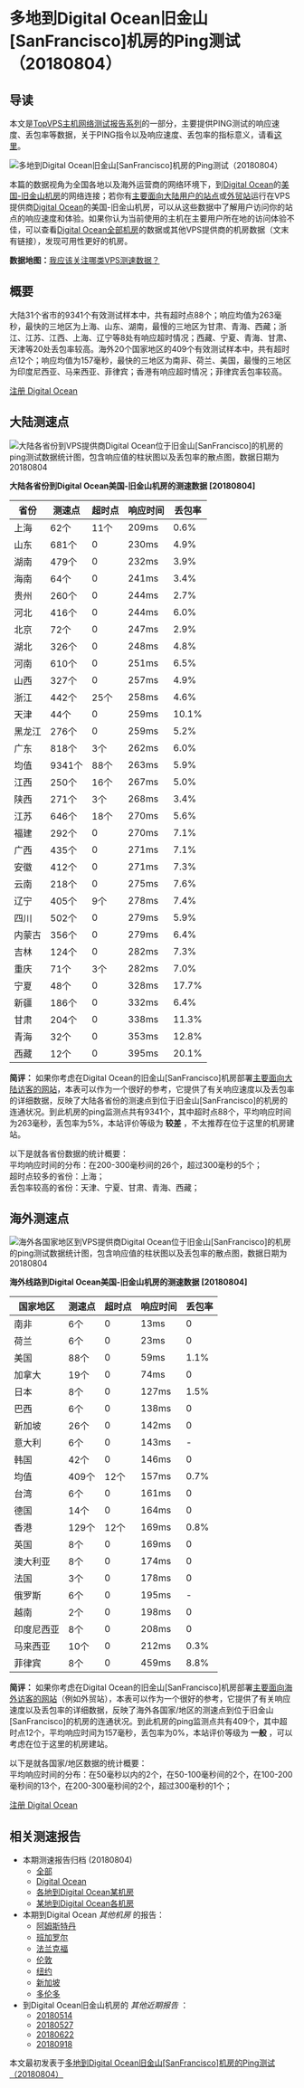 #  多地到Digital Ocean旧金山[SanFrancisco]机房的Ping测试（20180804） 

## 导读

本文是[TopVPS主机网络测试报告系列](https://vps123.top/pingtest)的一部分，主要提供PING测试的响应速度、丢包率等数据，关于PING指令以及响应速度、丢包率的指标意义，请看[这里](https://vps123.top/what-is-ping.html)。

![多地到Digital Ocean旧金山\[SanFrancisco\]机房的Ping测试（20180804）](/images/thumbnails/to_do_SanFrancisco.png)

本篇的数据视角为全国各地以及海外运营商的网络环境下，到[Digital Ocean](https://vps123.top/go/do)的[美国-旧金山机房](https://vps123.top/digitalocean-facilities.html#sanfrancisco)的网络连接；若你有[主要面向大陆用户的站点](https://vps123.top/website-for-mainland-users.html)或[外贸站](https://vps123.top/website-for-internation-trade.html)运行在VPS提供商[Digital Ocean](https://vps123.top/go/do)的美国-旧金山机房，可以从这些数据中了解用户访问你的站点的响应速度和体验。如果你认为当前使用的主机在主要用户所在地的访问体验不佳，可以查看[Digital Ocean全部机房](/digitalocean/isp/china/20180804-digitalocean-isp-china.md)的数据或其他VPS提供商的机房数据（文末有链接），发现可用性更好的机房。

**数据地图：**[我应该关注哪类VPS测速数据？](https://vps123.top/find-pingtest-data-you-need.html)

## 概要

大陆31个省市的9341个有效测试样本中，共有超时点88个；响应均值为263毫秒，最快的三地区为上海、山东、湖南，最慢的三地区为甘肃、青海、西藏；浙江、江苏、江西、上海、辽宁等8处有响应超时情况；西藏、宁夏、青海、甘肃、天津等20处丢包率较高。海外20个国家地区的409个有效测试样本中，共有超时点12个；响应均值为157毫秒，最快的三地区为南非、荷兰、美国，最慢的三地区为印度尼西亚、马来西亚、菲律宾；香港有响应超时情况；菲律宾丢包率较高。

[注册 Digital Ocean](https://vps123.top/go/do/_btn1)

## 大陆测速点

![大陆各省份到VPS提供商Digital Ocean位于旧金山\[SanFrancisco\]的机房的ping测试数据统计图，包含响应值的柱状图以及丢包率的散点图，数据日期为20180804](/images/pingtests/do_20180804/plot_idc_do_usa-sanfrancisco_20180804_mainland.png)

**大陆各省份到Digital Ocean美国-旧金山机房的测速数据 [20180804]**

省份 | 测速点 | 超时点 | 响应时间 | 丢包率  
---|---|---|---|---  
上海 | 62个 | 11个 | 209ms | 0.6%  
山东 | 681个 | 0 | 230ms | 4.9%  
湖南 | 479个 | 0 | 232ms | 3.9%  
海南 | 64个 | 0 | 241ms | 3.4%  
贵州 | 260个 | 0 | 244ms | 2.7%  
河北 | 416个 | 0 | 244ms | 6.0%  
北京 | 72个 | 0 | 247ms | 2.9%  
湖北 | 326个 | 0 | 248ms | 4.8%  
河南 | 610个 | 0 | 251ms | 6.5%  
山西 | 327个 | 0 | 257ms | 4.9%  
浙江 | 442个 | 25个 | 258ms | 4.6%  
天津 | 44个 | 0 | 259ms | 10.1%  
黑龙江 | 276个 | 0 | 259ms | 5.2%  
广东 | 818个 | 3个 | 262ms | 6.0%  
均值 | 9341个 | 88个 | 263ms | 5.9%  
江西 | 250个 | 16个 | 267ms | 5.0%  
陕西 | 271个 | 3个 | 268ms | 3.4%  
江苏 | 646个 | 18个 | 270ms | 5.6%  
福建 | 292个 | 0 | 270ms | 7.1%  
广西 | 435个 | 0 | 271ms | 7.1%  
安徽 | 412个 | 0 | 271ms | 7.3%  
云南 | 218个 | 0 | 275ms | 7.6%  
辽宁 | 405个 | 9个 | 278ms | 7.4%  
四川 | 502个 | 0 | 279ms | 5.9%  
内蒙古 | 356个 | 0 | 279ms | 6.4%  
吉林 | 124个 | 0 | 282ms | 7.3%  
重庆 | 71个 | 3个 | 282ms | 7.0%  
宁夏 | 48个 | 0 | 328ms | 17.7%  
新疆 | 186个 | 0 | 332ms | 6.4%  
甘肃 | 204个 | 0 | 338ms | 11.3%  
青海 | 32个 | 0 | 353ms | 12.8%  
西藏 | 12个 | 0 | 395ms | 20.1%  
  
**简评：** 如果你考虑在Digital Ocean的旧金山[SanFrancisco]机房部署[主要面向大陆访客的网站](website-for-mainland-users.html)，本表可以作为一个很好的参考，它提供了有关响应速度以及丢包率的详细数据，反映了大陆各省份的测速点到位于旧金山[SanFrancisco]的机房的连通状况。到此机房的ping监测点共有9341个，其中超时点88个，平均响应时间为263毫秒，丢包率为5%，本站评价等级为 **较差** ，不太推荐在位于这里的机房建站。

以下是就各省份数据的统计概要：  
平均响应时间的分布：在200-300毫秒间的26个，超过300毫秒的5个；  
超时点较多的省份：上海；  
丢包率较高的省份：天津、宁夏、甘肃、青海、西藏；

## 海外测速点

![海外各国家地区到VPS提供商Digital Ocean位于旧金山\[SanFrancisco\]的机房的ping测试数据统计图，包含响应值的柱状图以及丢包率的散点图，数据日期为20180804](/images/pingtests/do_20180804/plot_idc_do_usa-sanfrancisco_20180804_overseas.png)

**海外线路到Digital Ocean美国-旧金山机房的测速数据 [20180804]**

国家地区 | 测速点 | 超时点 | 响应时间 | 丢包率  
---|---|---|---|---  
南非 | 6个 | 0 | 13ms | 0  
荷兰 | 6个 | 0 | 23ms | 0  
美国 | 88个 | 0 | 59ms | 1.1%  
加拿大 | 19个 | 0 | 74ms | 0  
日本 | 8个 | 0 | 127ms | 1.5%  
巴西 | 6个 | 0 | 138ms | 0  
新加坡 | 26个 | 0 | 142ms | 0  
意大利 | 6个 | 0 | 143ms | -  
韩国 | 42个 | 0 | 146ms | 0  
均值 | 409个 | 12个 | 157ms | 0.7%  
台湾 | 6个 | 0 | 161ms | 0  
德国 | 14个 | 0 | 164ms | 0  
香港 | 129个 | 12个 | 169ms | 0.8%  
英国 | 8个 | 0 | 169ms | 0  
澳大利亚 | 8个 | 0 | 174ms | 0  
法国 | 3个 | 0 | 178ms | 0  
俄罗斯 | 6个 | 0 | 195ms | -  
越南 | 2个 | 0 | 198ms | 0  
印度尼西亚 | 8个 | 0 | 208ms | 0  
马来西亚 | 10个 | 0 | 212ms | 0.3%  
菲律宾 | 8个 | 0 | 459ms | 8.8%  
  
**简评：** 如果你考虑在Digital Ocean的旧金山[SanFrancisco]机房部署[主要面向海外访客的网站](https://vps123.top/website-for-internation-trade.html)（例如外贸站），本表可以作为一个很好的参考，它提供了有关响应速度以及丢包率的详细数据，反映了海外各国家/地区的测速点到位于旧金山[SanFrancisco]的机房的连通状况。到此机房的ping监测点共有409个，其中超时点12个，平均响应时间为157毫秒，丢包率为0%，本站评价等级为 **一般** ，可以考虑在位于这里的机房建站。

以下是就各国家/地区数据的统计概要：  
平均响应时间的分布：在50毫秒以内的2个，在50-100毫秒间的2个，在100-200毫秒间的13个，在200-300毫秒间的2个，超过300毫秒的1个；

[注册 Digital Ocean](https://vps123.top/go/do/_btn2)

## 相关测速报告

  * 本期测速报告归档 (20180804) 
    * [全部](https://vps123.top/pingtests/20180804 "本期各VPS提供商全部测速报告")
    * [Digital Ocean](https://vps123.top/pingtests/idc-digitalocean/20180804 "本期Digital Ocean的全部测速报告")
    * [各地到Digital Ocean某机房](https://vps123.top/pingtests/idc-digitalocean/isp-global/20180804 "以Digital Ocean某机房为关注对象的视角，横向比较大陆各省份、海外各国家地区")
    * [某地到Digital Ocean各机房](https://vps123.top/pingtests/idc-digitalocean/facility-all/20180804 "以大陆某省份为关注对象的视角，横向比较Digital Ocean各机房")
  * 本期到Digital Ocean _其他机房_ 的报告： 
    * [阿姆斯特丹](/digitalocean/idc/amsterdam/20180804-digitalocean-idc-amsterdam.md "多地到Digital Ocean阿姆斯特丹机房的Ping测试 20180804")
    * [班加罗尔](/digitalocean/idc/bangalore/20180804-digitalocean-idc-bangalore.md "多地到Digital Ocean班加罗尔机房的Ping测试 20180804")
    * [法兰克福](/digitalocean/idc/frankfurt/20180804-digitalocean-idc-frankfurt.md "多地到Digital Ocean法兰克福机房的Ping测试 20180804")
    * [伦敦](/digitalocean/idc/london/20180804-digitalocean-idc-london.md "多地到Digital Ocean伦敦机房的Ping测试 20180804")
    * [纽约](/digitalocean/idc/newyork/20180804-digitalocean-idc-newyork.md "多地到Digital Ocean纽约机房的Ping测试 20180804")
    * [新加坡](/digitalocean/idc/singapore/20180804-digitalocean-idc-singapore.md "多地到Digital Ocean新加坡机房的Ping测试 20180804")
    * [多伦多](/digitalocean/idc/toronto/20180804-digitalocean-idc-toronto.md "多地到Digital Ocean多伦多机房的Ping测试 20180804")
  * 到Digital Ocean旧金山机房的 _其他近期报告_ ： 
    * [20180514](/digitalocean/idc/sanfrancisco/20180514-digitalocean-idc-sanfrancisco.md "多地到Digital Ocean旧金山机房的Ping测试 20180514")
    * [20180527](/digitalocean/idc/sanfrancisco/20180527-digitalocean-idc-sanfrancisco.md "多地到Digital Ocean旧金山机房的Ping测试 20180527")
    * [20180622](/digitalocean/idc/sanfrancisco/20180622-digitalocean-idc-sanfrancisco.md "多地到Digital Ocean旧金山机房的Ping测试 20180622")
    * [20180918](/digitalocean/idc/sanfrancisco/20180918-digitalocean-idc-sanfrancisco.md "多地到Digital Ocean旧金山机房的Ping测试 20180918")



本文最初发表于[多地到Digital Ocean旧金山[SanFrancisco]机房的Ping测试（20180804）](https://vps123.top/pingtest/20180804-digitalocean-idc-sanfrancisco.html)
